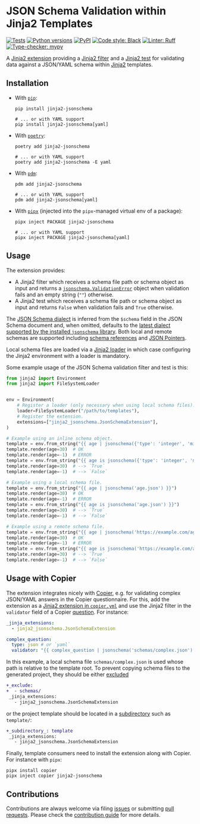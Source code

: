 # JSON Schema Validation within Jinja2 Templates

[![Tests](https://img.shields.io/github/actions/workflow/status/copier-org/jinja2-jsonschema/tests.yml?branch=main&label=Tests&labelColor=333&logo=github&style=flat-square)](https://github.com/copier-org/jinja2-jsonschema/actions?query=branch%3Amain)
[![Python versions](https://img.shields.io/pypi/pyversions/jinja2-jsonschema?label=Python&logo=python&logoColor=%23959DA5&style=flat-square)](https://pypi.org/project/jinja2-jsonschema)
[![PyPI](https://img.shields.io/pypi/v/jinja2-jsonschema?label=PyPI&logo=pypi&logoColor=%23959DA5&style=flat-square)](https://pypi.org/project/jinja2-jsonschema)
[![Code style: Black](https://img.shields.io/badge/Code%20Style-Black-000000.svg?style=flat-square)](https://github.com/psf/black)
[![Linter: Ruff](https://img.shields.io/badge/-Ruff-261230.svg?labelColor=grey&logo=ruff&logoColor=D7FF64&style=flat-square)](https://github.com/charliermarsh/ruff)
[![Type-checker: mypy](https://img.shields.io/badge/mypy-strict-2A6DB2.svg?style=flat-square)](http://mypy-lang.org)

A [Jinja2 extension][jinja-extensions] providing a [Jinja2 filter][jinja-filter] and a [Jinja2 test][jinja-test] for validating data against a JSON/YAML schema within [Jinja2][jinja] templates.

## Installation

* With [`pip`](https://pip.pypa.io):

    ```shell
    pip install jinja2-jsonschema

    # ... or with YAML support
    pip install jinja2-jsonschema[yaml]
    ```

* With [`poetry`][poetry]:

    ```shell
    poetry add jinja2-jsonschema

    # ... or with YAML support
    poetry add jinja2-jsonschema -E yaml
    ```

* With [`pdm`][pdm]:

    ```shell
    pdm add jinja2-jsonschema

    # ... or with YAML support
    pdm add jinja2-jsonschema[yaml]
    ```

* With [`pipx`][pipx] (injected into the `pipx`-managed virtual env of a package):

    ```shell
    pipx inject PACKAGE jinja2-jsonschema

    # ... or with YAML support
    pipx inject PACKAGE jinja2-jsonschema[yaml]
    ```

## Usage

The extension provides:

* A Jinja2 filter which receives a schema file path or schema object as input and returns a [`jsonschema.ValidationError`][python-jsonschema-validationerror] object when validation fails and an empty string (`""`) otherwise.
* A Jinja2 test which receives a schema file path or schema object as input and returns `False` when validation fails and `True` otherwise.

The [JSON Schema dialect][jsonschema-dialect] is inferred from the `$schema` field in the JSON Schema document and, when omitted, defaults to the [latest dialect supported by the installed `jsonschema` library][python-jsonschema-features]. Both local and remote schemas are supported including [schema references][jsonschema-ref] and [JSON Pointers][jsonschema-jsonpointer].

Local schema files are loaded via a [Jinja2 loader](https://jinja.palletsprojects.com/en/latest/api/#loaders) in which case configuring the Jinja2 environment with a loader is mandatory.

Some example usage of the JSON Schema validation filter and test is this:

```python
from jinja2 import Environment
from jinja2 import FileSystemLoader


env = Environment(
    # Register a loader (only necessary when using local schema files).
    loader=FileSystemLoader("/path/to/templates"),
    # Register the extension.
    extensions=["jinja2_jsonschema.JsonSchemaExtension"],
)

# Example using an inline schema object.
template = env.from_string("{{ age | jsonschema({'type': 'integer', 'minimum': 0}) }}")
template.render(age=30)  # OK
template.render(age=-1)  # ERROR
template = env.from_string("{{ age is jsonschema({'type': 'integer', 'minimum': 0}) }}")
template.render(age=30)  # --> `True`
template.render(age=-1)  # --> `False`

# Example using a local schema file.
template = env.from_string("{{ age | jsonschema('age.json') }}")
template.render(age=30)  # OK
template.render(age=-1)  # ERROR
template = env.from_string("{{ age is jsonschema('age.json') }}")
template.render(age=30)  # --> `True`
template.render(age=-1)  # --> `False`

# Example using a remote schema file.
template = env.from_string("{{ age | jsonschema('https://example.com/age.json') }}")
template.render(age=30)  # OK
template.render(age=-1)  # ERROR
template = env.from_string("{{ age is jsonschema('https://example.com/age.json') }}")
template.render(age=30)  # --> `True`
template.render(age=-1)  # --> `False`
```

## Usage with Copier

The extension integrates nicely with [Copier][copier], e.g. for validating complex JSON/YAML answers in the Copier questionnaire. For this, add the extension as a [Jinja2 extension in `copier.yml`][copier-jinja-extensions] and use the Jinja2 filter in the `validator` field of a Copier [question][copier-questions]. For instance:

```yaml
_jinja_extensions:
  - jinja2_jsonschema.JsonSchemaExtension

complex_question:
  type: json # or `yaml`
  validator: "{{ complex_question | jsonschema('schemas/complex.json') }}"
```

In this example, a local schema file `schemas/complex.json` is used whose path is relative to the template root. To prevent copying schema files to the generated project, they should be either [excluded][copier-exclude]

```diff
+_exclude:
+  - schemas/
 _jinja_extensions:
   - jinja2_jsonschema.JsonSchemaExtension
```

or the project template should be located in a [subdirectory][copier-subdirectory] such as `template/`:

```diff
+_subdirectory_: template
 _jinja_extensions:
   - jinja2_jsonschema.JsonSchemaExtension
```

Finally, template consumers need to install the extension along with Copier. For instance with `pipx`:

```shell
pipx install copier
pipx inject copier jinja2-jsonschema
```

## Contributions

Contributions are always welcome via filing [issues](https://github.com/copier-org/jinja2-jsonschema/issues) or submitting [pull requests](https://github.com/copier-org/jinja2-jsonschema/pulls). Please check the [contribution guide][contribution-guide] for more details.

[contribution-guide]: https://github.com/copier-org/jinja2-jsonschema/blob/main/CONTRIBUTING.md
[copier]: https://github.com/copier-org/copier
[copier-exclude]: https://copier.readthedocs.io/en/stable/configuring/#exclude
[copier-jinja-extensions]: https://copier.readthedocs.io/en/stable/configuring/#jinja_extensions
[copier-questions]: https://copier.readthedocs.io/en/stable/configuring/#questions
[copier-subdirectory]: https://copier.readthedocs.io/en/stable/configuring/#subdirectory
[jinja]: https://jinja.palletsprojects.com
[jinja-extensions]: https://jinja.palletsprojects.com/en/latest/extensions/
[jinja-filter]: https://jinja.palletsprojects.com/en/latest/templates/#filters
[jinja-test]: https://jinja.palletsprojects.com/en/latest/templates/#tests
[jsonschema]: https://json-schema.org
[jsonschema-dialect]: https://json-schema.org/understanding-json-schema/reference/schema.html#schema
[jsonschema-ref]: https://json-schema.org/understanding-json-schema/structuring.html#ref
[jsonschema-jsonpointer]: https://json-schema.org/understanding-json-schema/structuring.html#json-pointer
[pdm]: https://pdm.fming.dev
[pip]: https://pip.pypa.io
[pipx]: https://pypa.github.io/pipx
[poetry]: https://python-poetry.org
[python-jsonschema-features]: https://python-jsonschema.readthedocs.io/en/stable/#features
[python-jsonschema-validationerror]: https://python-jsonschema.readthedocs.io/en/stable/api/jsonschema/exceptions/#jsonschema.exceptions.ValidationError
